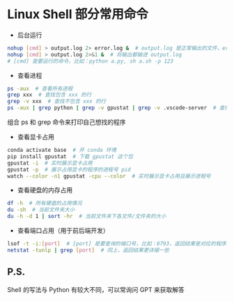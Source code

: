# Linux Shell 部分常用命令

* 后台运行

~~~sh
nohup [cmd] > output.log 2> error.log &  # output.log 是正常输出的文件，error.log 是报错输出的文件
nohup [cmd] > output.log 2>&1 &  # 将输出都输进 output.log
# [cmd] 是要运行的命令，比如：python a.py, sh a.sh -p 123
~~~

* 查看进程

~~~sh
ps -aux  # 查看所有进程
grep xxx  # 查找包含 xxx 的行
grep -v xxx  # 查找不包含 xxx 的行
ps -aux | grep python | grep -v gpustat | grep -v .vscode-server  # 查找所有进程中包含 python，不包含 gpustat 和 .vscode-server 的行
~~~

组合 ps 和 grep 命令来打印自己想找的程序

* 查看显卡占用

~~~sh
conda activate base  # 开 conda 环境
pip install gpustat  # 下载 gpustat 这个包
gpustat -i  # 实时展示显卡占用
gpustat -p  # 展示占用显卡的程序的进程号 pid
watch --color -n1 gpustat -cpu --color  # 实时展示显卡占用且展示进程号
~~~


* 查看硬盘的内存占用

~~~sh
df -h  # 所有硬盘的占用情况
du -sh  # 当前文件夹大小
du -h -d 1 | sort -hr  # 当前文件夹下各文件/文件夹的大小
~~~

* 查看端口占用（用于前后端开发）

~~~sh
lsof -t -i:[port]  # [port] 是要查询的端口号，比如：8793，返回结果是对应的程序进程号 pid
netstat -tunlp | grep [port]  # 同上，返回结果更详细一些
~~~

## P.S.

Shell 的写法与 Python 有较大不同，可以常询问 GPT 来获取解答

